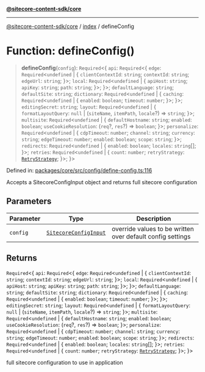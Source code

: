 [**@sitecore-content-sdk/core**](../../README.md)

***

[@sitecore-content-sdk/core](../../README.md) / [index](../README.md) / defineConfig

# Function: defineConfig()

> **defineConfig**(`config`): `Required`\<\{ `api`: `Required`\<\{ `edge`: `Required`\<`undefined` \| \{ `clientContextId`: `string`; `contextId`: `string`; `edgeUrl`: `string`; \}\>; `local`: `Required`\<`undefined` \| \{ `apiHost`: `string`; `apiKey`: `string`; `path`: `string`; \}\>; \}\>; `defaultLanguage`: `string`; `defaultSite`: `string`; `dictionary`: `Required`\<`undefined` \| \{ `caching`: `Required`\<`undefined` \| \{ `enabled`: `boolean`; `timeout`: `number`; \}\>; \}\>; `editingSecret`: `string`; `layout`: `Required`\<`undefined` \| \{ `formatLayoutQuery`: `null` \| (`siteName`, `itemPath`, `locale`?) => `string`; \}\>; `multisite`: `Required`\<`undefined` \| \{ `defaultHostname`: `string`; `enabled`: `boolean`; `useCookieResolution`: (`req`?, `res`?) => `boolean`; \}\>; `personalize`: `Required`\<`undefined` \| \{ `cdpTimeout`: `number`; `channel`: `string`; `currency`: `string`; `edgeTimeout`: `number`; `enabled`: `boolean`; `scope`: `string`; \}\>; `redirects`: `Required`\<`undefined` \| \{ `enabled`: `boolean`; `locales`: `string`[]; \}\>; `retries`: `Required`\<`undefined` \| \{ `count`: `number`; `retryStrategy`: [`RetryStrategy`](../interfaces/RetryStrategy.md); \}\>; \}\>

Defined in: [packages/core/src/config/define-config.ts:116](https://github.com/Sitecore/xmc-jss-dev/blob/4bb0c106fa9ce4e75279e740372f54f09e5c8653/packages/core/src/config/define-config.ts#L116)

Accepts a SitecoreConfigInput object and returns full sitecore configuration

## Parameters

| Parameter | Type | Description |
| ------ | ------ | ------ |
| `config` | [`SitecoreConfigInput`](../../config/type-aliases/SitecoreConfigInput.md) | override values to be written over default config settings |

## Returns

`Required`\<\{ `api`: `Required`\<\{ `edge`: `Required`\<`undefined` \| \{ `clientContextId`: `string`; `contextId`: `string`; `edgeUrl`: `string`; \}\>; `local`: `Required`\<`undefined` \| \{ `apiHost`: `string`; `apiKey`: `string`; `path`: `string`; \}\>; \}\>; `defaultLanguage`: `string`; `defaultSite`: `string`; `dictionary`: `Required`\<`undefined` \| \{ `caching`: `Required`\<`undefined` \| \{ `enabled`: `boolean`; `timeout`: `number`; \}\>; \}\>; `editingSecret`: `string`; `layout`: `Required`\<`undefined` \| \{ `formatLayoutQuery`: `null` \| (`siteName`, `itemPath`, `locale`?) => `string`; \}\>; `multisite`: `Required`\<`undefined` \| \{ `defaultHostname`: `string`; `enabled`: `boolean`; `useCookieResolution`: (`req`?, `res`?) => `boolean`; \}\>; `personalize`: `Required`\<`undefined` \| \{ `cdpTimeout`: `number`; `channel`: `string`; `currency`: `string`; `edgeTimeout`: `number`; `enabled`: `boolean`; `scope`: `string`; \}\>; `redirects`: `Required`\<`undefined` \| \{ `enabled`: `boolean`; `locales`: `string`[]; \}\>; `retries`: `Required`\<`undefined` \| \{ `count`: `number`; `retryStrategy`: [`RetryStrategy`](../interfaces/RetryStrategy.md); \}\>; \}\>

full sitecore configuration to use in application
